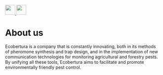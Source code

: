 <p align="left" padding=20>
  <a href="README.md">
    <img src="https://cdn.jsdelivr.net/gh/hjnilsson/country-flags/svg/gb.svg" width="32" />
  </a>
  <a href="README.es.md">
    <img src="https://cdn.jsdelivr.net/gh/hjnilsson/country-flags/svg/es.svg" width="32" />
  </a>
</p>


# About us


Ecobertura is a company that is constantly innovating, both in its methods of pheromone synthesis and trap design, and in the implementation of new communication technologies for monitoring agricultural and forestry pests. By unifying all these tools, Ecobertura aims to facilitate and promote environmentally friendly pest control.

<!--

**Here are some ideas to get you started:**

🙋‍♀️ A short introduction - what is your organization all about?
🌈 Contribution guidelines - how can the community get involved?
👩‍💻 Useful resources - where can the community find your docs? Is there anything else the community should know?
🍿 Fun facts - what does your team eat for breakfast?
🧙 Remember, you can do mighty things with the power of [Markdown](https://docs.github.com/github/writing-on-github/getting-started-with-writing-and-formatting-on-github/basic-writing-and-formatting-syntax)
-->
